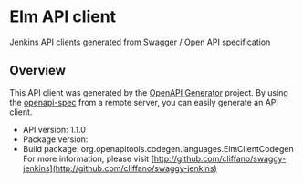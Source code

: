 # Elm API client

Jenkins API clients generated from Swagger / Open API specification

## Overview
This API client was generated by the [OpenAPI Generator](https://openapi-generator.tech) project. By using the [openapi-spec](https://github.com/OAI/OpenAPI-Specification) from a remote server, you can easily generate an API client.

- API version: 1.1.0
- Package version: 
- Build package: org.openapitools.codegen.languages.ElmClientCodegen
For more information, please visit [http://github.com/cliffano/swaggy-jenkins](http://github.com/cliffano/swaggy-jenkins)
